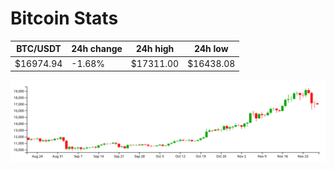 # Bitcoin Stats

BTC/USDT|24h change|24h high|24h low|
|---|---|---|---|
|$16974.94|-1.68%|$17311.00|$16438.08|

<img src="./chart.svg">
